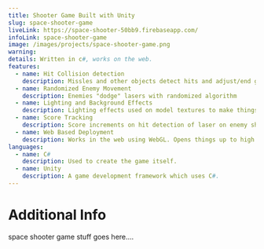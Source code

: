 ```yaml
---
title: Shooter Game Built with Unity
slug: space-shooter-game
liveLink: https://space-shooter-50bb9.firebaseapp.com/
infoLink: space-shooter-game
image: /images/projects/space-shooter-game.png
warning: 
details: Written in c#, works on the web.
features:
  - name: Hit Collision detection
    description: Missles and other objects detect hits and adjust/end game accordingly
  - name: Randomized Enemy Movement
    description: Enemies "dodge" lasers with randomized algorithm
  - name: Lighting and Background Effects
    description: Lighting effects used on model textures to make things look nicer.
  - name: Score Tracking
    description: Score increments on hit detection of laser on enemy ship or asteroid.
  - name: Web Based Deployment
    description: Works in the web using WebGL. Opens things up to high powered games/applications running in the browser with better hardware.
languages:
  - name: C#
    description: Used to create the game itself.
  - name: Unity
    description: A game development framework which uses C#.
---
```


# Additional Info

space shooter game stuff goes here....